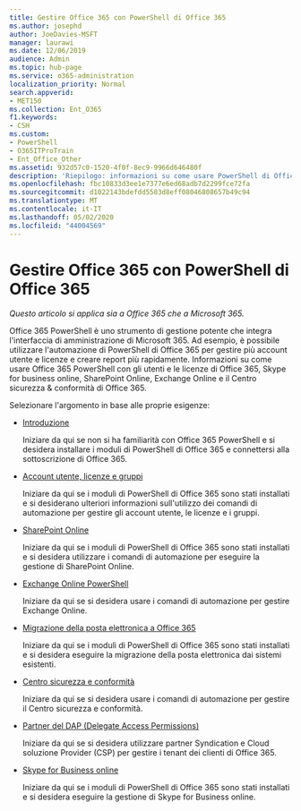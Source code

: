 ```yaml
---
title: Gestire Office 365 con PowerShell di Office 365
ms.author: josephd
author: JoeDavies-MSFT
manager: laurawi
ms.date: 12/06/2019
audience: Admin
ms.topic: hub-page
ms.service: o365-administration
localization_priority: Normal
search.appverid:
- MET150
ms.collection: Ent_O365
f1.keywords:
- CSH
ms.custom:
- PowerShell
- O365ITProTrain
- Ent_Office_Other
ms.assetid: 932d57c0-1520-4f0f-8ec9-9966d646480f
description: 'Riepilogo: informazioni su come usare PowerShell di Office 365 con utenti e licenze di Office 365, Skype for Business online, SharePoint Online, Exchange Online e il Centro sicurezza e conformità di Office 365.'
ms.openlocfilehash: fbc10833d3ee1e7377e6ed68adb7d2299fce72fa
ms.sourcegitcommit: d1022143bdefdd5583d8eff08046808657b49c94
ms.translationtype: MT
ms.contentlocale: it-IT
ms.lasthandoff: 05/02/2020
ms.locfileid: "44004569"
---
```

# <a name="manage-office-365-with-office-365-powershell"></a>Gestire Office 365 con PowerShell di Office 365

*Questo articolo si applica sia a Office 365 che a Microsoft 365.*

Office 365 PowerShell è uno strumento di gestione potente che integra l'interfaccia di amministrazione di Microsoft 365. Ad esempio, è possibile utilizzare l'automazione di PowerShell di Office 365 per gestire più account utente e licenze e creare report più rapidamente. Informazioni su come usare Office 365 PowerShell con gli utenti e le licenze di Office 365, Skype for business online, SharePoint Online, Exchange Online e il Centro sicurezza & conformità di Office 365.
  
Selezionare l'argomento in base alle proprie esigenze:
  
- [Introduzione](getting-started-with-office-365-powershell.md)

    Iniziare da qui se non si ha familiarità con Office 365 PowerShell e si desidera installare i moduli di PowerShell di Office 365 e connettersi alla sottoscrizione di Office 365.

- [Account utente, licenze e gruppi](manage-user-accounts-and-licenses-with-office-365-powershell.md)

    Iniziare da qui se i moduli di PowerShell di Office 365 sono stati installati e si desiderano ulteriori informazioni sull'utilizzo dei comandi di automazione per gestire gli account utente, le licenze e i gruppi.

- [SharePoint Online](https://docs.microsoft.com/office365/enterprise/powershell/manage-sharepoint-online-with-office-365-powershell)

    Iniziare da qui se i moduli di PowerShell di Office 365 sono stati installati e si desidera utilizzare i comandi di automazione per eseguire la gestione di SharePoint Online.

- [Exchange Online PowerShell](https://docs.microsoft.com/powershell/exchange/exchange-online/exchange-online-powershell)

    Iniziare da qui se si desidera usare i comandi di automazione per gestire Exchange Online.

- [Migrazione della posta elettronica a Office 365](use-powershell-for-email-migration-to-office-365.md)

    Iniziare da qui se i moduli di PowerShell di Office 365 sono stati installati e si desidera eseguire la migrazione della posta elettronica dai sistemi esistenti.

- [Centro sicurezza e conformità](https://docs.microsoft.com/powershell/exchange/office-365-scc/office-365-scc-powershell)

    Iniziare da qui se si desidera usare i comandi di automazione per gestire il Centro sicurezza e conformità.

- [Partner del DAP (Delegate Access Permissions)](manage-office-365-with-windows-powershell-for-delegated-access-permissions-dap-p.md)

    Iniziare da qui se si desidera utilizzare partner Syndication e Cloud soluzione Provider (CSP) per gestire i tenant dei clienti di Office 365.

- [Skype for Business online](manage-skype-for-business-online-with-office-365-powershell.md)

    Iniziare da qui se i moduli di PowerShell di Office 365 sono stati installati e si desidera eseguire la gestione di Skype for Business online.
